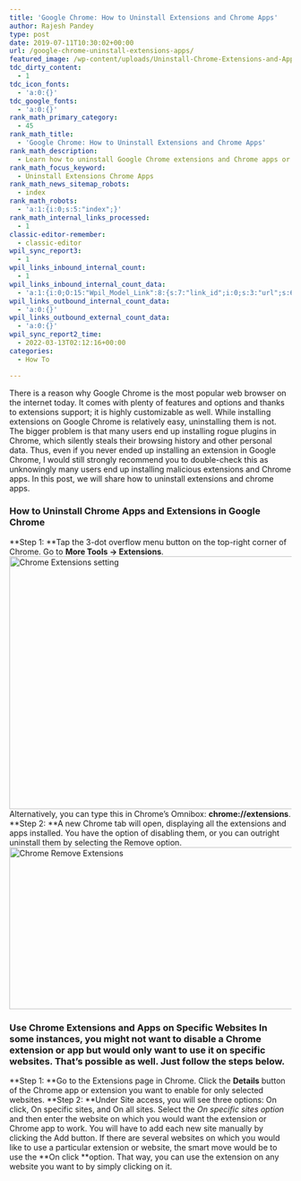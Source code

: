 ```yaml
---
title: 'Google Chrome: How to Uninstall Extensions and Chrome Apps'
author: Rajesh Pandey
type: post
date: 2019-07-11T10:30:02+00:00
url: /google-chrome-uninstall-extensions-apps/
featured_image: /wp-content/uploads/Uninstall-Chrome-Extensions-and-Apps.png
tdc_dirty_content:
  - 1
tdc_icon_fonts:
  - 'a:0:{}'
tdc_google_fonts:
  - 'a:0:{}'
rank_math_primary_category:
  - 45
rank_math_title:
  - 'Google Chrome: How to Uninstall Extensions and Chrome Apps'
rank_math_description:
  - Learn how to uninstall Google Chrome extensions and Chrome apps or only use Chrome extensions on certain websites in this guide.
rank_math_focus_keyword:
  - Uninstall Extensions Chrome Apps
rank_math_news_sitemap_robots:
  - index
rank_math_robots:
  - 'a:1:{i:0;s:5:"index";}'
rank_math_internal_links_processed:
  - 1
classic-editor-remember:
  - classic-editor
wpil_sync_report3:
  - 1
wpil_links_inbound_internal_count:
  - 1
wpil_links_inbound_internal_count_data:
  - 'a:1:{i:0;O:15:"Wpil_Model_Link":8:{s:7:"link_id";i:0;s:3:"url";s:69:"https://www.technetguide.com/google-chrome-uninstall-extensions-apps/";s:4:"host";s:16:"technetguide.com";s:8:"internal";b:1;s:4:"post";O:15:"Wpil_Model_Post":9:{s:2:"id";s:4:"2524";s:5:"title";N;s:4:"type";s:4:"post";s:6:"status";N;s:7:"content";N;s:5:"links";N;s:4:"slug";N;s:6:"clicks";N;s:8:"position";N;}s:6:"anchor";s:13:"Google Chrome";s:15:"added_by_plugin";b:0;s:8:"location";s:7:"content";}}'
wpil_links_outbound_internal_count_data:
  - 'a:0:{}'
wpil_links_outbound_external_count_data:
  - 'a:0:{}'
wpil_sync_report2_time:
  - 2022-03-13T02:12:16+00:00
categories:
  - How To

---
```

There is a reason why Google Chrome is the most popular web browser on the internet today. It comes with plenty of features and options and thanks to extensions support; it is highly customizable as well. While installing extensions on Google Chrome is relatively easy, uninstalling them is not. The bigger problem is that many users end up installing rogue plugins in Chrome, which silently steals their browsing history and other personal data. Thus, even if you never ended up installing an extension in Google Chrome, I would still strongly recommend you to double-check this as unknowingly many users end up installing malicious extensions and Chrome apps. In this post, we will share how to uninstall extensions and chrome apps. 

### How to Uninstall Chrome Apps and Extensions in Google Chrome

**Step 1: **Tap the 3-dot overflow menu button on the top-right corner of Chrome. Go to **More Tools -> Extensions**.<img decoding="async" loading="lazy" class="aligncenter wp-image-521 size-large" title="Uninstall Extensions and Chrome Apps" src="https://www.technetguide.com/wp-content/uploads/Chrome-extensions-600x451.jpg" alt="Chrome Extensions setting" width="600" height="451" srcset="https://www.technetguide.com/wp-content/uploads/Chrome-extensions-600x451.jpg 600w, https://www.technetguide.com/wp-content/uploads/Chrome-extensions-300x225.jpg 300w, https://www.technetguide.com/wp-content/uploads/Chrome-extensions-80x60.jpg 80w, https://www.technetguide.com/wp-content/uploads/Chrome-extensions-265x198.jpg 265w, https://www.technetguide.com/wp-content/uploads/Chrome-extensions-696x523.jpg 696w, https://www.technetguide.com/wp-content/uploads/Chrome-extensions-559x420.jpg 559w, https://www.technetguide.com/wp-content/uploads/Chrome-extensions.jpg 747w" sizes="(max-width: 600px) 100vw, 600px" /> Alternatively, you can type this in Chrome&#8217;s Omnibox: **chrome://extensions**. **Step 2: **A new Chrome tab will open, displaying all the extensions and apps installed. You have the option of disabling them, or you can outright uninstall them by selecting the Remove option.<img decoding="async" loading="lazy" class="aligncenter wp-image-522" title="Uninstall Extensions and Chrome Apps" src="https://www.technetguide.com/wp-content/uploads/Chrome-remove-extensions.jpg" alt="Chrome Remove Extensions" width="627" height="289" srcset="https://www.technetguide.com/wp-content/uploads/Chrome-remove-extensions.jpg 1296w, https://www.technetguide.com/wp-content/uploads/Chrome-remove-extensions-300x138.jpg 300w, https://www.technetguide.com/wp-content/uploads/Chrome-remove-extensions-768x354.jpg 768w, https://www.technetguide.com/wp-content/uploads/Chrome-remove-extensions-600x277.jpg 600w, https://www.technetguide.com/wp-content/uploads/Chrome-remove-extensions-696x321.jpg 696w, https://www.technetguide.com/wp-content/uploads/Chrome-remove-extensions-1068x493.jpg 1068w, https://www.technetguide.com/wp-content/uploads/Chrome-remove-extensions-910x420.jpg 910w" sizes="(max-width: 627px) 100vw, 627px" /> 

### Use Chrome Extensions and Apps on Specific Websites In some instances, you might not want to disable a Chrome extension or app but would only want to use it on specific websites. That&#8217;s possible as well. Just follow the steps below. 

**Step 1: **Go to the Extensions page in Chrome. Click the **Details** button of the Chrome app or extension you want to enable for only selected websites. **Step 2: **Under Site access, you will see three options: On click, On specific sites, and On all sites. Select the _On specific sites option_ and then enter the website on which you would want the extension or Chrome app to work. You will have to add each new site manually by clicking the Add button. If there are several websites on which you would like to use a particular extension or website, the smart move would be to use the **On click **option. That way, you can use the extension on any website you want to by simply clicking on it.